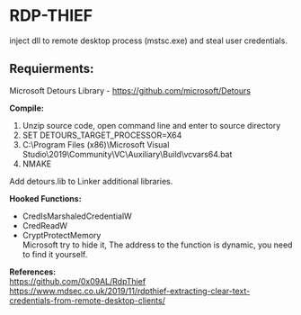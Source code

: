 # RDP-THIEF
inject dll to remote desktop process (mstsc.exe) and steal user credentials.

## Requierments:
Microsoft Detours Library - https://github.com/microsoft/Detours

**Compile:**
1. Unzip source code, open command line and enter to source directory
2. SET DETOURS_TARGET_PROCESSOR=X64
3. C:\Program Files (x86)\Microsoft Visual Studio\2019\Community\VC\Auxiliary\Build\vcvars64.bat
4. NMAKE

Add detours.lib to Linker additional libraries.

**Hooked Functions:**
- CredIsMarshaledCredentialW
- CredReadW
- CryptProtectMemory <br>
  Microsoft try to hide it, The address to the function is dynamic, you need to find it yourself.
  
**References:**<br>
https://github.com/0x09AL/RdpThief<br>
https://www.mdsec.co.uk/2019/11/rdpthief-extracting-clear-text-credentials-from-remote-desktop-clients/
  
